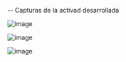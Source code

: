 -- Capturas de la activad desarrollada


![image](https://github.com/user-attachments/assets/9d333312-5c74-426c-b79d-cdbc0f0d47d2)


![image](https://github.com/user-attachments/assets/874130fe-d0b2-45a8-bd59-8194634d4f7d)


![image](https://github.com/user-attachments/assets/1e5bccfa-4a24-486c-9ae5-114b0fe1358d)

